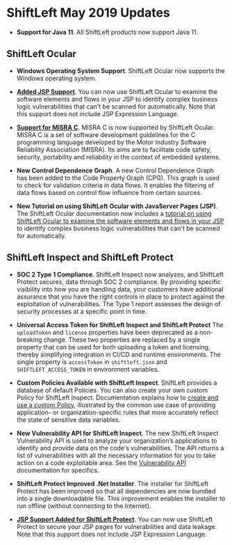 # ShiftLeft May 2019 Updates

* **Support for Java 11**. All ShiftLeft products now support Java 11.

## ShiftLeft Ocular

* **Windows Operating System Support**. ShiftLeft Ocular now supports the Windows operating system.

* **[Added JSP Support](../languages/jsp.md#shiftleft-ocular-for-jsp)**. You can now use ShiftLeft Ocular to examine the software elements and flows in your JSP to identify complex business logic vulnerabilities that can't be scanned for automatically. Note that this support does not include JSP Expression Language.

* **[Support for MISRA C](../using-ocular/tutorials/misra-c.md)**. MISRA C is now supported by ShiftLeft Ocular. MISRA C is a set of software development guidelines for the C programming language developed by the Motor Industry Software Reliability Association (MISRA). Its aims are to facilitate code safety, security, portability and reliability in the context of embedded systems. 

* **New Control Dependence Graph**. A new Control Dependence Graph has been added to the Code Property Graph (CPG). This graph is used to check for validation criteria in data flows. It enables the filtering of data flows based on control flow influence from certain sources.

* **New Tutorial on using ShiftLeft Ocular with JavaServer Pages (JSP)**. The ShiftLeft Ocular documentation now includes a [tutorial on using ShiftLeft Ocular to examine the software elements and flows in your JSP](../using-ocular/tutorials/ocular-jsp.md) to identify complex business logic vulnerabilities that can't be scanned for automatically.

## ShiftLeft Inspect and ShiftLeft Protect 

* **SOC 2 Type 1 Compliance**. ShiftLeft Inspect now analyzes, and ShiftLeft Protect secures, data through SOC 2 compliance. By providing specific visibility into how you are handling data, your customers have additional assurance that you have the right controls in place to protect against the exploitation of vulnerabilities. The Type 1 report assesses the design of security processes at a specific point in time.

* **Universal Access Token for ShiftLeft Inspect and ShiftLeft Protect** The `uploadToken` and `license` properties have been  deprecated as a non-breaking change. These two properties are replaced by a single property that can be used for both uploading a token and licensing, thereby simplifying integration in CI/CD and runtime environments. The single property is  `accessToken` in `shiftleft.json` and `SHIFTLEFT_ACCESS_TOKEN` in environment variables.

* **Custom Policies Available with ShiftLeft Inspect**. ShiftLeft provides a database of default Policies. You can also create your own custom Policy for ShiftLeft Inspect. Documentation explains how to [create and use a custom Policy](../policies/custom-policy.md), illustrated by the common use case of providing application- or organization-specific rules that more accurately reflect the state of sensitive data variables. 

* **New Vulnerability API for ShiftLeft Inspect**. The new ShiftLeft Inspect Vulnerability API is used to analyze your organization’s applications to identify and provide data on the code's vulnerabilities. The API returns a list of vulnerabilities with all the necessary information for you to take action on a code exploitable area. See the [Vulnerability API](../using-inspect-protect/api/vulnerabilities_api.md) documentation for specifics.

* **ShiftLeft Protect Improved .Net Installer**. The installer for ShiftLeft Protect has been improved so that all dependencies are now bundled into a single downloadable file. This improvement enables the installer to run offline (without connecting to the Internet).  

* **[JSP Support Added for ShiftLeft Protect](../languages/jsp.md#shiftleft-protect-for-jsp)**. You can now use ShiftLeft Protect to secure your JSP pages for vulnerabilities and data leakage. Note that this support does not include JSP Expression Language.
